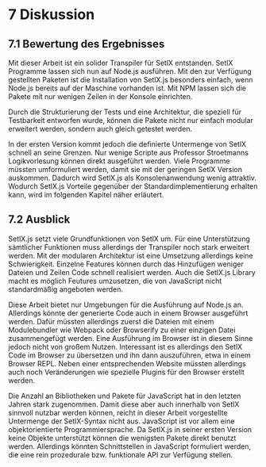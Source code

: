 # 7 Diskussion

## 7.1 Bewertung des Ergebnisses

Mit dieser Arbeit ist ein solider Transpiler für SetlX entstanden. SetlX Programme lassen sich nun auf Node.js ausführen. Mit den zur Verfügung gestellten Paketen ist die Installation von SetlX.js besonders einfach, wenn Node.js bereits auf der Maschine vorhanden ist. Mit NPM lassen sich die Pakete mit nur wenigen Zeilen in der Konsole einrichten.

Durch die Strukturierung der Tests und eine Architektur, die speziell für Testbarkeit entworfen wurde, können die Pakete nicht nur einfach modular erweitert werden, sondern auch gleich getestet werden.

In der ersten Version kommt jedoch die definierte Untermenge von SetlX schnell an seine Grenzen. Nur wenige Scripte aus Professor Stroetmanns Logikvorlesung können direkt ausgeführt werden. Viele Programme müssten umformuliert werden, damit sie mit der geringen SetlX Version auskommen. Dadurch wird SetlX.js als Konsolenanwendung wenig attraktiv. Wodurch SetlX.js Vorteile gegenüber der Standardimplementierung erhalten kann, wird im folgenden Kapitel näher erläutert.

## 7.2 Ausblick

SetlX.js setzt viele Grundfunktionen von SetlX um. Für eine Unterstützung sämtlicher Funktionen muss allerdings der Transpiler noch stark erweitert werden. Mit der modularen Architektur ist eine Umsetzung allerdings keine Schwierigkeit. Einzelne Features können durch das Hinzufügen weniger Dateien und Zeilen Code schnell realisiert werden. Auch die SetlX.js Library macht es möglich Feutures umzusetzen, die von JavaScript nicht standardmäßig angeboten werden.

Diese Arbeit bietet nur Umgebungen für die Ausführung auf Node.js an. Allerdings könnte der generierte Code auch in einem Browser ausgeführt werden. Dafür müssten allerdings zuerst die Dateien mit einem Modulebundler wie Webpack oder Browserify zu einer einzigen Datei zusammengefügt werden. Eine Ausführung im Browser ist in diesem Sinne jedoch nicht von großem Nutzen. Interessant ist es allerdings den SetlX Code im Browser zu übersetzen und ihn dann auszuführen, etwa in einem Browser REPL. Neben einer entsprechenden Website müssten allerdings auch noch Veränderungen wie spezielle Plugins für den Browser erstellt werden.

Die Anzahl an Bibliotheken und Pakete für JavaScript hat in den letzten Jahren stark zugenommen. Damit diese aber auch innerhalb von SetlX sinnvoll nutzbar werden können, reicht in dieser Arbeit vorgestellte Untermenge der SetlX-Syntax nicht aus. JavaScript ist vor allem eine objektorientierte Programmiersprache. Da SetlX.js in seiner ersten Version keine Objekte unterstützt können die wenigsten Pakete direkt benutzt werden. Allerdings könnten Schnittstellen in JavaScript formuliert werden, die eine rein prozedurale bzw. funktionale API zur Verfügung stellen.
